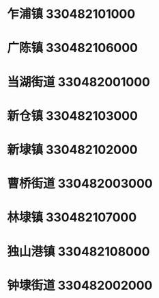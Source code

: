 # 乍浦镇 330482101000
# 广陈镇 330482106000
# 当湖街道 330482001000
# 新仓镇 330482103000
# 新埭镇 330482102000
# 曹桥街道 330482003000
# 林埭镇 330482107000
# 独山港镇 330482108000
# 钟埭街道 330482002000
